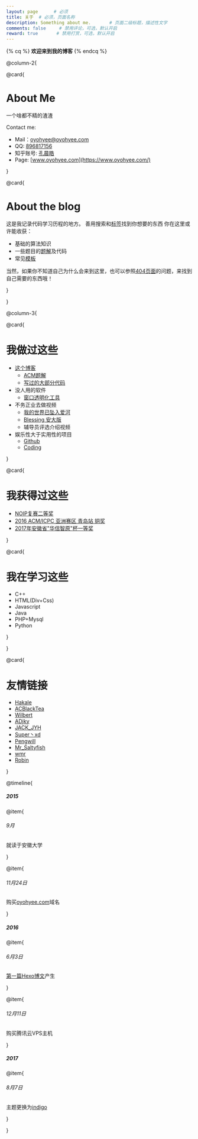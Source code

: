 ```yaml
---
layout: page      # 必须
title: 关于  # 必须，页面名称
description: Something about me.       # 页面二级标题，描述性文字
comments: false     # 禁用评论，可选，默认开启
reward: true       # 禁用打赏，可选，默认开启
---
```


{% cq %}
**欢迎来到我的博客**
{% endcq %}


@column-2{

@card{

# About Me
一个啥都不精的渣渣  

Contact me:
- Mail：[oyohyee@oyohyee.com](mailto:oyohyee@oyohyee.com)
- QQ: [896817156](http://wpa.qq.com/msgrd?v=3&uin=896817156&site=qq&menu=yes)
- 知乎账号: [孔晨皓](https://www.zhihu.com/people/kong-chen-hao)
- Page: [www.oyohyee.com](https://www.oyohyee.com/)

}

@card{

# About the blog

这是我记录代码学习历程的地方。 
善用搜索和[标签](/tags)找到你想要的东西 
你在这里或许能收获： 
- 基础的算法知识 
- 一些题目的[题解](/categories/Answer)及代码 
- 常见[模板](/templates.html)

当然，如果你不知道自己为什么会来到这里，也可以参照[404页面](/404.html)的问题，来找到自己需要的东西哦！

}

}

@column-3{

@card{

# 我做过这些
- [这个博客](http://www.oyohyee.com/) 
    - [ACM题解](/categories/Answer/) 
    - [写过的大部分代码](https://github.com/OhYee/sourcecode.io)
- 没人用的软件 
    - [窗口透明化工具](/software/Transparency/)
- 不务正业去做视频 
    - [我的世界已坠入爱河](http://www.bilibili.com/video/av3197097/)
    - [Blessing 安大版](http://www.bilibili.com/video/av9039463/)
    - 辅导员评选介绍视频 
- 娱乐性大于实用性的项目 
    - [Github](https://github.com/ohyee) 
    - [Coding](https://coding.net/u/OhYee) 

}

@card{

# 我获得过这些
- [NOIP复赛二等奖](noip.jpg)
- [2016 ACM/ICPC 亚洲赛区 青岛站 铜奖](qingdao.jpg)
- [2017年安徽省"华信智原"杯一等奖](2017.jpg)

}

@card{

# 我在学习这些
- C++ 
- HTML(Div+Css) 
- Javascript 
- Java 
- PHP+Mysql 
- Python 

}

}

@card{

# 友情链接
- [Hakale](http://hakale.cn/)
- [ACBlackTea](http://blog.csdn.net/acblacktea)
- [Wilbert](http://blog.csdn.net/snow_me)
- [ADjky](http://blog.csdn.net/adjky/)
- [JACK_JYH](http://blog.csdn.net/JACK_JYH/)
- [Super丶xd](http://blog.csdn.net/qq_35323001)
- [Pengwill](http://blog.csdn.net/pengwill97)
- [Mr_Saltyfish](http://blog.csdn.net/Mr_Saltyfish)
- [wmr](http://www.cnblogs.com/wmrv587/)
- [Robin](http://www.cnblogs.com/robin1998/)

}

@timeline{

##### 2015

@item{
###### 9月

就读于安徽大学

}

@item{
###### 11月24日

购买[oyohyee.com](oyohyee.com)域名

}

##### 2016

@item{
###### 6月3日
[第一篇Hexo博文](/post/hello_world.html)产生

}

@item{
###### 12月11日
购买腾讯云VPS主机

}

##### 2017

@item{
###### 8月7日
主题更换为[indigo](https://github.com/yscoder/hexo-theme-indigo)

}

}